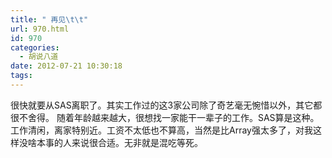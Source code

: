 ```yaml
---
title: " 再见\t\t"
url: 970.html
id: 970
categories:
  - 胡说八道
date: 2012-07-21 10:30:18
tags:
---
```


很快就要从SAS离职了。其实工作过的这3家公司除了奇艺毫无惋惜以外，其它都很不舍得。 随着年龄越来越大，很想找一家能干一辈子的工作。SAS算是这种。工作清闲，离家特别近。工资不太低也不算高，当然是比Array强太多了，对我这样没啥本事的人来说很合适。无非就是混吃等死。